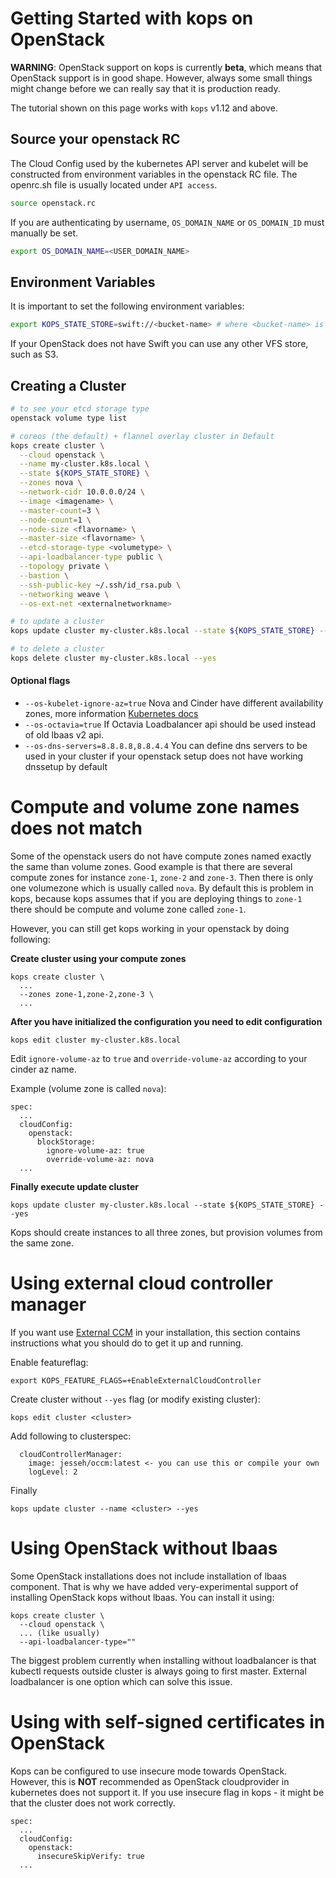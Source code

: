 # Getting Started with kops on OpenStack

**WARNING**: OpenStack support on kops is currently **beta**, which means that OpenStack support is in good shape. However, always some small things might change before we can really say that it is production ready.

The tutorial shown on this page works with `kops` v1.12 and above.

## Source your openstack RC
The Cloud Config used by the kubernetes API server and kubelet will be constructed from environment variables in the openstack RC file. The openrc.sh file is usually located under `API access`.

```bash
source openstack.rc
```

If you are authenticating by username,  `OS_DOMAIN_NAME` or `OS_DOMAIN_ID` must manually be set.
```bash
export OS_DOMAIN_NAME=<USER_DOMAIN_NAME>
```

## Environment Variables

It is important to set the following environment variables:

```bash
export KOPS_STATE_STORE=swift://<bucket-name> # where <bucket-name> is the name of the Swift container to use for kops state

```

If your OpenStack does not have Swift you can use any other VFS store, such as S3.

## Creating a Cluster

```bash
# to see your etcd storage type
openstack volume type list

# coreos (the default) + flannel overlay cluster in Default
kops create cluster \
  --cloud openstack \
  --name my-cluster.k8s.local \
  --state ${KOPS_STATE_STORE} \
  --zones nova \
  --network-cidr 10.0.0.0/24 \
  --image <imagename> \
  --master-count=3 \
  --node-count=1 \
  --node-size <flavorname> \
  --master-size <flavorname> \
  --etcd-storage-type <volumetype> \
  --api-loadbalancer-type public \
  --topology private \
  --bastion \
  --ssh-public-key ~/.ssh/id_rsa.pub \
  --networking weave \
  --os-ext-net <externalnetworkname>

# to update a cluster
kops update cluster my-cluster.k8s.local --state ${KOPS_STATE_STORE} --yes

# to delete a cluster
kops delete cluster my-cluster.k8s.local --yes
```

#### Optional flags
* `--os-kubelet-ignore-az=true` Nova and Cinder have different availability zones, more information [Kubernetes docs](https://kubernetes.io/docs/concepts/cluster-administration/cloud-providers/#block-storage)
* `--os-octavia=true` If Octavia Loadbalancer api should be used instead of old lbaas v2 api.
* `--os-dns-servers=8.8.8.8,8.8.4.4` You can define dns servers to be used in your cluster if your openstack setup does not have working dnssetup by default


# Compute and volume zone names does not match
Some of the openstack users do not have compute zones named exactly the same than volume zones. Good example is that there are several compute zones for instance `zone-1`, `zone-2` and `zone-3`. Then there is only one volumezone which is usually called `nova`. By default this is problem in kops, because kops assumes that if you are deploying things to `zone-1` there should be compute and volume zone called `zone-1`.

However, you can still get kops working in your openstack by doing following:

**Create cluster using your compute zones**

```
kops create cluster \
  ...
  --zones zone-1,zone-2,zone-3 \
  ...
```

**After you have initialized the configuration you need to edit configuration**

```
kops edit cluster my-cluster.k8s.local
```

Edit `ignore-volume-az` to `true` and `override-volume-az` according to your cinder az name.

Example (volume zone is called `nova`):

```
spec:
  ...
  cloudConfig:
    openstack:
      blockStorage:
        ignore-volume-az: true
        override-volume-az: nova
  ...
```

**Finally execute update cluster**

```
kops update cluster my-cluster.k8s.local --state ${KOPS_STATE_STORE} --yes
```

Kops should create instances to all three zones, but provision volumes from the same zone.

# Using external cloud controller manager
If you want use [External CCM](https://github.com/kubernetes/cloud-provider-openstack) in your installation, this section contains instructions what you should do to get it up and running.

Enable featureflag:

```
export KOPS_FEATURE_FLAGS=+EnableExternalCloudController
```

Create cluster without `--yes` flag (or modify existing cluster):

```
kops edit cluster <cluster>
```

Add following to clusterspec:

```
  cloudControllerManager:
    image: jesseh/occm:latest <- you can use this or compile your own
    logLevel: 2
```

Finally

```
kops update cluster --name <cluster> --yes
```

# Using OpenStack without lbaas
Some OpenStack installations does not include installation of lbaas component. That is why we have added very-experimental support of installing OpenStack kops without lbaas. You can install it using:

```
kops create cluster \
  --cloud openstack \
  ... (like usually)
  --api-loadbalancer-type=""
```

The biggest problem currently when installing without loadbalancer is that kubectl requests outside cluster is always going to first master. External loadbalancer is one option which can solve this issue.

# Using with self-signed certificates in OpenStack

Kops can be configured to use insecure mode towards OpenStack. However, this is **NOT** recommended as OpenStack cloudprovider in kubernetes does not support it.
If you use insecure flag in kops - it might be that the cluster does not work correctly.

```
spec:
  ...
  cloudConfig:
    openstack:
      insecureSkipVerify: true
  ...
```
